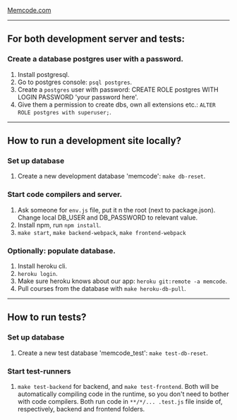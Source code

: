 [Memcode.com](http://www.memcode.com/)

___

## For both development server and tests:

### Create a database postgres user with a password.
1. Install postgresql.
2. Go to postgres console: `psql postgres`.
3. Create a `postgres` user with password: CREATE ROLE postgres WITH LOGIN PASSWORD 'your password here'.
4. Give them a permission to create dbs, own all extensions etc.: `ALTER ROLE postgres with superuser;`.

___

## How to run a development site locally?

### Set up database
1. Create a new development database 'memcode': `make db-reset`.

### Start code compilers and server.
1. Ask someone for `env.js` file, put it n the root (next to package.json). Change local DB_USER and DB_PASSWORD to relevant value.
3. Install npm, run `npm install`.
4. `make start`, `make backend-webpack`, `make frontend-webpack`

### Optionally: populate database.
1. Install heroku cli.
2. `heroku login`.
3. Make sure heroku knows about our app: `heroku git:remote -a memcode`.
4. Pull courses from the database with `make heroku-db-pull`.

___

## How to run tests?

### Set up database
1. Create a new test database 'memcode_test': `make test-db-reset`.

### Start test-runners
1. `make test-backend` for backend, and `make test-frontend`. Both will be automatically compiling code in the runtime, so you don't need to bother with code compilers. Both run code in `**/*/... .test.js` file inside of, respectively, backend and frontend folders.
